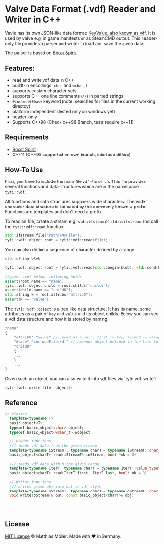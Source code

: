 # Valve Data Format (.vdf) Reader and Writer in C++
Vavle has its own JSON-like data format: [KeyValue, also known as vdf.](https://developer.valvesoftware.com/wiki/KeyValues)
It is used by valve e.g. in game manifests or as SteamCMD output.
This header-only file provides a parser and writer to load and save the given data.

The parser is based on [Boost Spirit](www.boost.org).

## Features:
- read and write vdf data in C++
- buildt-in encodings: `char`  and `wchar_t`
- supports custom character sets
- supports C++ one line comments (`//`) in parsed strings
- `#include`/`#base` keyword (note: searches for files in the current working directoy)
- platform independent (tested only on windows yet)
- header-only
- Supports C++98 (Check c++98 Branch, tests require c++11)

## Requirements
- [Boost Spirit](www.boost.org)
- C++11 (C++98 supported on own branch, interface differs)

## How-To Use
First, you have to include the main file `vdf-Parser.h`.
This file provides several functions and data-structures which are
in the namespace `tyti::vdf`.

All functions and data structures suppoers wide characters.
The wide character data structure is indicated by the commonly known `w`-prefix.
Functions are templates and don't need a prefix.

To read an file, create a stream e.g. `std::ifsteam` or `std::wifstream`
and call the `tyti::vdf::read` function.
```c++
std::ifstream file("PathToMyFile");
tyti::vdf::object root = tyti::vdf::read(file);
```
You can also define a sequence of character defined by a range.
```c++
std::string blob;
...
tyti::vdf::object root = tyti::vdf::read(std::cbegin(blob), std::cend(blob));

//given .vdf below, following holds
assert(root.name == "name");
tyti::vdf::object child = root.childs["child0"];
assert(child.name == "child0");
std::string k = root.attribs["attrib0"];
assert(k == "value");
```

The `tyti::vdf::object` is a tree like data structure.
It has its name, some attributes as a pair of `key` and `value`
and its object childs. Below you can see a vdf data structure and how it is stored by naming:
```javascript
"name"
{
    "attrib0" "value" // saved as a pair, first -> key, second -> value
    "#base" "includeFile.vdf" // appends object defined in the file to childs
    "child0"
    {
    ...
    }
    ...
}
```

Given such an object, you can also write it into vdf files via 'tyti::vdf::write':
```c++
tyti::vdf::write(file, object);
```

## Reference
```c++
// classes
  template<typename T>
  basic_object<T>;
  typedef basic_object<char> object;
  typedef basic_object<wchar_t> wobject

  // Reader functions
  /// reads vdf data from the given stream
  template<typename iStreamT, typename charT = typename iStreamT::char_type>
  basic_object<charT> read(iStreamT& inStream, bool *ok = 0) 
  
  /// reads vdf data within the given range
  template<typename IterT, typename charT = typename IterT::value_type>
  basic_object<charT> read(IterT first, IterT last, bool* ok = 0)

  // Writer functions
  /// writes given obj into out in vdf style 
  template<typename oStreamT, typename charT = typename oStreamT::char_type>
  void write(oStreamT& out, const basic_object<charT>& obj)
  

  
```

## License

[MIT License](./LICENSE) © Matthias Möller. Made with ♥ in Germany.
